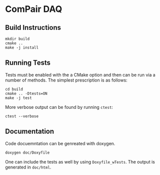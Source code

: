 # ComPair DAQ

## Build Instructions
```
mkdir build
cmake ..
make -j install
```

## Running Tests
Tests must be enabled with the a CMake option and then can be run via a number
of methods. The simplest prescription is as follows:
```
cd build
cmake .. -Dtests=ON
make -j test
```

More verbose output can be found by running `ctest`:
```
ctest --verbose
```

## Documentation
Code docuemntation can be genreated with doxygen.
```
doxygen doc/Doxyfile
```
One can include the tests as well by using `Doxyfile_wTests`. The output is
generated in `doc/html`.

